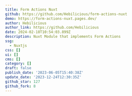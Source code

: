 ```yaml
---
title: Form Actions Nuxt
github: https://github.com/Hebilicious/form-actions-nuxt
demo: https://form-actions-nuxt.pages.dev/
author: Hebilicious
author_link: https://github.com/Hebilicious
date: 2024-02-18T10:54:03.899Z
description: Nuxt Module that implements Form Actions
ssg:
  - Nuxtjs
css: []
ui: []
cms: []
category: []
draft: false
publish_date: '2023-06-05T15:40:38Z'
update_date: '2023-12-24T12:30:35Z'
github_star: 127
github_fork: 8
---
```

